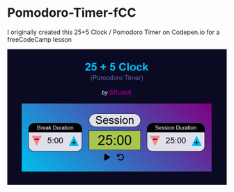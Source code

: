 # Pomodoro-Timer-fCC
I originally created this 25+5 Clock / Pomodoro Timer on Codepen.io for a freeCodeCamp lesson

<img src="https://github.com/DevMichaelV/Pomodoro-Timer-fCC/blob/main/JS-Pomodoro-fCC.png?raw=true" alt="JavaScript 25+5 Clock / Pomodoro Timer for freeCodeCamp">
